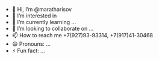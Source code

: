 - 👋 Hi, I’m @maratharisov
- 👀 I’m interested in 
- 🌱 I’m currently learning ...
- 💞️ I’m looking to collaborate on ...
- 📫 How to reach me +7(927)93-93314, +7(917)41-30468
- 😄 Pronouns: ...
- ⚡ Fun fact: ...

<!---
maratharisov/maratharisov is a ✨ special ✨ repository because its `README.md` (this file) appears on your GitHub profile.
You can click the Preview link to take a look at your changes.
--->
